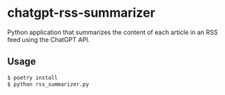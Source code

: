 # chatgpt-rss-summarizer
Python application that summarizes the content of each article in an RSS feed using the ChatGPT API.

## Usage
```sh
$ poetry install
$ python rss_summarizer.py
```